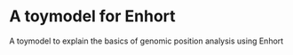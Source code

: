 # A toymodel for Enhort

A toymodel to explain the basics of genomic position analysis using Enhort
